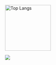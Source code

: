<p align="left"> 
  <img alt="Top Langs" height="150px" src="https://github-readme-stats.vercel.app/api/top-langs/?username=alexnet819&layout=compact&show_icons=true&theme=onedark&count_private=true"/>
</p>
<p align="left">
  <a href="https://skillicons.dev">
    <img src="https://skillicons.dev/icons?i=bsd,linux,ubuntu,apple,c,cpp,py,bash,cmake,git&perline=4" />
  </a>
</p>
